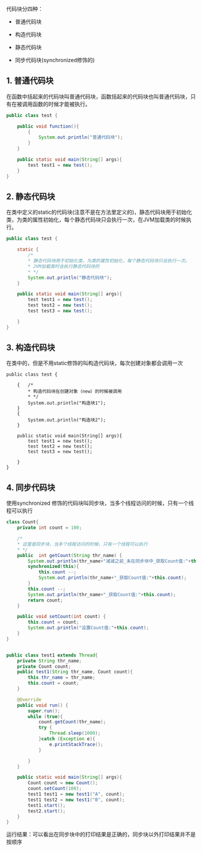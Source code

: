 代码块分四种：

- 普通代码块

- 构造代码块

- 静态代码块

- 同步代码块(synchronized修饰的)

## 1. 普通代码块

在函数中括起来的代码块叫普通代码块，函数括起来的代码块也叫普通代码块，只有在被调用函数的时候才能被执行。

```java
public class test {

    public void function(){
        {
            System.out.println("普通代码块");
        }
    }

    public static void main(String[] args){
        test test1 = new test();
    }
}
```

## 2. 静态代码块

在类中定义的static的代码块(注意不是在方法里定义的)，静态代码块用于初始化类，为类的属性初始化，每个静态代码块只会执行一次，在JVM加载类的时候执行。

```java
public class test {

    static {
        /*
        * 静态代码块用于初始化类，为类的属性初始化，每个静态代码块只会执行一次。
        * JVM加载类时会执行静态代码块的
        * */
        System.out.println("静态代码块");
    }

    public static void main(String[] args){
        test test1 = new test();
        test test2 = new test();
        test test3 = new test();

    }
}
```

## 3. 构造代码块

在类中的，但是不用static修饰的叫构造代码块，每次创建对象都会调用一次

```text
public class test {

    {   /*
        * 构造代码块在创建对象（new）的时候被调用
        * */
        System.out.println("构造块1");
    }
    {
        System.out.println("构造块2");
    }

    public static void main(String[] args){
        test test1 = new test();
        test test2 = new test();
        test test3 = new test();

    }
}
```

## 4. 同步代码块

使用synchronized 修饰的代码块叫同步块，当多个线程访问的时候，只有一个线程可以执行

```java
class Count{
    private int count = 100;

    /*
    * 这里是同步块，当多个线程访问的时候，只有一个线程可以执行
    * */
    public  int getCount(String thr_name) {
        System.out.println(thr_name+"减减之前_未在同步块中_获取Count值:"+this.count);
        synchronized(this){
            this.count --;
            System.out.println(thr_name+"_获取Count值:"+this.count);
        }
        this.count --;
        System.out.println(thr_name+"_获取Count值:"+this.count);
        return count;
    }

    public void setCount(int count) {
        this.count = count;
        System.out.println("设置Count值:"+this.count);
    }
}


public class test1 extends Thread{
    private String thr_name;
    private Count count;
    public test1(String thr_name, Count count){
        this.thr_name = thr_name;
        this.count = count;
    }

    @Override
    public void run() {
        super.run();
        while (true){
            count.getCount(thr_name);
            try {
                Thread.sleep(1000);
            }catch (Exception e){
                e.printStackTrace();
            }

        }
    }

    public static void main(String[] args){
        Count count = new Count();
        count.setCount(100);
        test1 test1 = new test1("A", count);
        test1 test2 = new test1("B", count);
        test1.start();
        test2.start();
    }
}
```

运行结果：可以看出在同步块中的打印结果是正确的，同步块以外打印结果并不是按顺序

